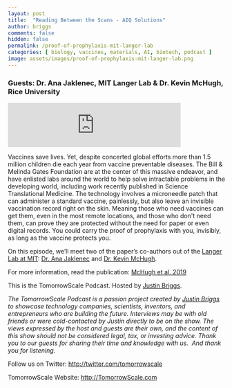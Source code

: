 ```yaml
---
layout: post
title:  "Reading Between the Scans - AIQ Solutions"
author: briggs
comments: false
hidden: false
permalink: /proof-of-prophylaxis-mit-langer-lab
categories: [ biology, vaccines, materials, AI, biotech, podcast ]
image: assets/images/proof-of-prophylaxis-mit-langer-lab.png
---
```


### Guests: Dr. Ana Jaklenec, MIT Langer Lab &amp; Dr. Kevin McHugh, Rice University

<iframe src="https://anchor.fm/tomorrowscale/embed/episodes/Proof-of-Prophylaxis---MIT-Langer-Lab---Drs--Ana-Jaklenec--Kevin-McHugh-e9vbp1" height="102px" width="400px" frameborder="0" scrolling="no"></iframe>

Vaccines save lives. Yet, despite concerted global efforts more than 1.5 million children die each year from vaccine preventable diseases. The Bill &amp; Melinda Gates Foundation are at the center of this massive endeavor, and have enlisted labs around the world to help solve intractable problems in the developing world, including work recently published in Science Translational Medicine. The technology involves a microneedle patch that can administer a standard vaccine, painlessly, but also leave an invisible vaccination record right on the skin. Meaning those who need vaccines can get them, even in the most remote locations, and those who don't need them, can prove they are protected without the need for paper or even digital records. You could carry the proof of prophylaxis with you, invisibly, as long as the vaccine protects you.

On this episode, we’ll meet two of the paper’s co-authors out of the [Langer Lab at MIT](https://langerlab.mit.edu/): [Dr. Ana Jaklenec](https://www.linkedin.com/in/ana-jaklenec-a6526253/) and [Dr. Kevin McHugh](https://bioengineering.rice.edu/people/faculty/kevin-mchugh).

For more information, read the publication: [McHugh et al. 2019](https://doi.org/10.1126/scitranslmed.aay7162)

This is the TomorrowScale Podcast. Hosted by [Justin Briggs](https://www.linkedin.com/in/briggsly).

*The TomorrowScale Podcast is a passion project created by [Justin Briggs](https://www.linkedin.com/in/briggsly) to showcase technology companies, scientists, inventors, and entrepreneurs who are building the future. Interviews may be with old friends or were cold-contacted by Justin directly to be on the show. The views expressed by the host and guests are their own, and the content of this show should not be considered legal, tax, or investing advice. Thank you to our guests for sharing their time and knowledge with us.  And thank you for listening.*

Follow us on Twitter: <a href="http://twitter.com/tomorrowscale" target="_blank" rel="noopener ugc noreferrer">http://twitter.com/tomorrowscale</a>

TomorrowScale Website: <a href="http://tomorrowscale.com/" target="_blank" rel="noopener ugc noreferrer">http://TomorrowScale.com</a>